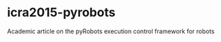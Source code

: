 icra2015-pyrobots
=================

Academic article on the pyRobots execution control framework for robots
